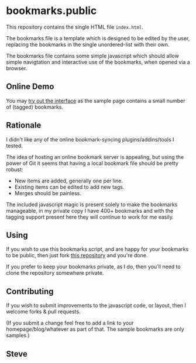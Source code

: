 bookmarks.public
================

This repository contains the single HTML file `index.html`.

The bookmarks file is a template which is designed to be edited by the user,
replacing the bookmarks in the single unordered-list with their own.

The bookmarks file contains some simple javascript which should allow simple
navigtation and interactive use of the bookmarks, when opened via a browser.


Online Demo
-----------

You may [try out the interface](http://www.steve.org.uk/Software/bookmarks/bookmarks.public/) as the sample page contains a small number of (tagged) bookmarks.


Rationale
---------

I didn't like any of the online bookmark-syncing plugins/addins/tools I tested.

The idea of hosting an online bookmark server is appealing, but using the
power of Git it seems that having a local bookmark file should be pretty robust:

 * New items are added, generally one per line.
 * Existing items can be edited to add new tags.
 * Merges should be painless.

The included javascript magic is present solely to make the bookmarks manageable,
in my private copy I have 400+ bookmarks and with the tagging support present here
they will continue to work for me easily.


Using
-----

If you wish to use this bookmarks script, and are happy for your bookmarks
to be public, then just fork [this repository](https://github.com/skx/bookmarks.public) and you're done.

If you prefer to keep your bookmarks private, as I do, then you'll need to
clone the repository somewhere private.


Contributing
------------

If you wish to submit improvements to the javascript code, or layout, then I welcome forks & pull requests.

(If you submit a change feel free to add a link to your homepage/blog/whatever as part of that.  The sample bookmarks are only samples.)

Steve
--
